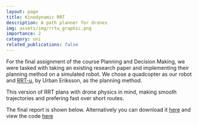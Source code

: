 ```yaml
---
layout: page
title: Kinodynamic RRT
description: A path planner for drones
img: assets/img/rrtu_graphic.png
importance: 2
category: uni
related_publications: false
---
```


For the final assignment of the course Planning and Decision Making, we were tasked with taking an existing research paper and implementing their planning method on a simulated robot. We chose a quadcopter as our robot and [RRT-u](https://www.diva-portal.org/smash/get/diva2:1279130/FULLTEXT02), by Urban Eriksson, as the planning method.

This version of RRT plans with drone physics in mind, making smooth trajectories and prefering fast over short routes.

The final report is shown below. Alternatively you can download it [here](/assets/pdf/PDM_project.pdf) and view the code [here](https://github.com/WisterianTK/PDM_Project)

<object data="/assets/pdf/PDM_project.pdf" width="100%" height="1000" type='application/pdf'></object>

